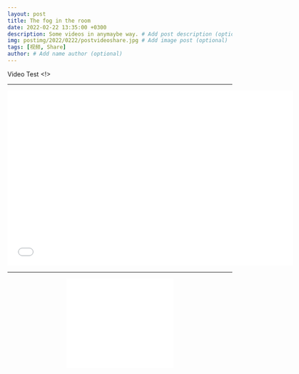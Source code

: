 ```yaml
---
layout: post
title: The fog in the room
date: 2022-02-22 13:35:00 +0300
description: Some videos in anymaybe way. # Add post description (optional)
img: postimg/2022/0222/postvideoshare.jpg # Add image post (optional)
tags: [视频, Share]
author: # Add name author (optional)
---
```


Video Test <!>

***

<p style="text-align: center;"><iframe width="640" height="392" src="//amvnews.ru/index.php?go=Files&file=embed&id=9851" frameborder="0" allowfullscreen></iframe></p>

***

<p style="text-align: center;"><iframe width="240" height="200" src="//amvnews.ru/index.php?go=Files&file=embed&id=5452" frameborder="0" allowfullscreen></iframe></p>

